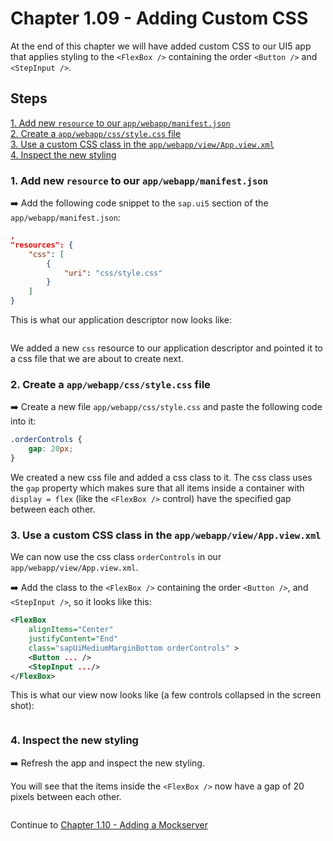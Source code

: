 # Chapter 1.09 - Adding Custom CSS

At the end of this chapter we will have added custom CSS to our UI5 app that applies styling to the `<FlexBox />` containing the order `<Button />` and `<StepInput />`.

## Steps

[1. Add new `resource` to our `app/webapp/manifest.json`](#1-add-new-resource-to-our-appwebappmanifestjson)<br>
[2. Create a `app/webapp/css/style.css` file](#2-create-a-appwebappcssstylecss-file)<br>
[3. Use a custom CSS class in the `app/webapp/view/App.view.xml`](#3-use-a-custom-css-class-in-the-appwebappviewappviewxml)<br>
[4. Inspect the new styling](#4-inspect-the-new-styling)<br>

### 1. Add new `resource` to our `app/webapp/manifest.json`

➡️ Add the following code snippet to the `sap.ui5` section of the `app/webapp/manifest.json`:

```json
,
"resources": {
    "css": [
        {
            "uri": "css/style.css"
        }
    ]
}
```

This is what our application descriptor now looks like:

![]()

We added a new `css` resource to our application descriptor and pointed it to a css file that we are about to create next.

### 2. Create a `app/webapp/css/style.css` file

➡️ Create a new file `app/webapp/css/style.css` and paste the following code into it:

```css
.orderControls {
    gap: 20px;
}
```

We created a new css file and added a css class to it. The css class uses the `gap` property which makes sure that all items inside a container with `display = flex` (like the `<FlexBox />` control) have the specified gap between each other.

### 3. Use a custom CSS class in the `app/webapp/view/App.view.xml`

We can now use the css class `orderControls` in our `app/webapp/view/App.view.xml`.

➡️ Add the class to the `<FlexBox />` containing the order `<Button />`, and `<StepInput />`, so it looks like this:

```xml
<FlexBox 
    alignItems="Center"
    justifyContent="End"
    class="sapUiMediumMarginBottom orderControls" >
    <Button ... />
    <StepInput .../>                     
</FlexBox>
```

This is what our view now looks like (a few controls collapsed in the screen shot):

![]()

### 4. Inspect the new styling

➡️ Refresh the app and inspect the new styling. 

You will see that the items inside the `<FlexBox />` now have a gap of 20 pixels between each other.

![]()

Continue to [Chapter 1.10 - Adding a Mockserver](/chapters/1.10-mockserver/)